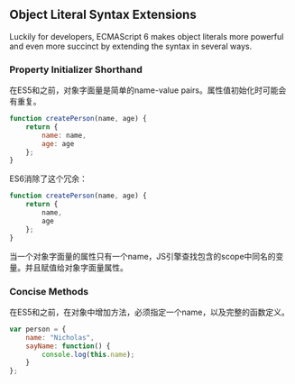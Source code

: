 ## Object Literal Syntax Extensions

Luckily for developers, ECMAScript 6 makes object literals more powerful and even more succinct by extending the syntax in several ways.

### Property Initializer Shorthand

在ES5和之前，对象字面量是简单的name-value pairs。属性值初始化时可能会有重复。

```js
function createPerson(name, age) {
    return {
        name: name,
        age: age
    };
}
```

ES6消除了这个冗余：

```js
function createPerson(name, age) {
    return {
        name,
        age
    };
}
```

当一个对象字面量的属性只有一个name，JS引擎查找包含的scope中同名的变量。并且赋值给对象字面量属性。

### Concise Methods

在ES5和之前，在对象中增加方法，必须指定一个name，以及完整的函数定义。

```js
var person = {
    name: "Nicholas",
    sayName: function() {
        console.log(this.name);
    }
};
```



